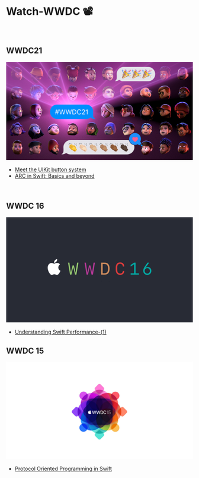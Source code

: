 # Watch-WWDC 📽️

<br>

## WWDC21

![](/Images/WWDC21.jpeg)

- [Meet the UIKit button system](/WWDC21/Meet_the_UIKit_button_system.md)
- [ARC in Swift: Basics and beyond](/WWDC21/ARC%20in%20Swift-%20Basics%20and%20beyond.md)

<br>

## WWDC 16

![](/Images/WWDC16.png)

- [Understanding Swift Performance-(1)](/WWDC16/Understanding%20Swift%20Performance-(1).md)

## WWDC 15

![](/Images/WWDC15.jpg)

- [Protocol Oriented Programming in Swift](/WWDC15/Protocol-Oriented-Programming-in-Swift.md)